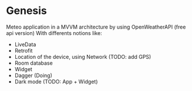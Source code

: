 # Genesis
Meteo application in a MVVM architecture by using OpenWeatherAPI (free api version)
With differents notions like: 
- LiveData
- Retrofit
- Location of the device, using Network (TODO: add GPS)
- Room database
- Widget
- Dagger (Doing)
- Dark mode (TODO: App + Widget)
